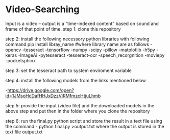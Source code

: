 # Video-Searching
Input is a video – output is a “time-indexed content” based on sound and frame of that point of time.
step 1: clone this repository


step 2: install the following necessory python libraries with following command 
pip install libray_name #where library name are as follows
-opencv
-tesseract
-tensorflow
-numpy
-scipy
-pillow
-matplotlib
-h5py
-keras
-ImageAi
-pytesseract
-tesseract-ocr
-speech_recorgnition
-moviepy
-pocketsphinx


step 3: set the tesseract path to system enviroment variable

step 4: install the following models from the links mentioned below

-https://drive.google.com/open?id=1JMsoHcDafHHJxDzzViRMfmzcHtjuLhmb

step 5: provide the input (video file) and the downloaded models in the above step and put then in the folder where you clone the repository

step 6: run the final.py python script and store the result in a text file using the command - python final.py >output.txt where the output is stored in the text file output.txt
